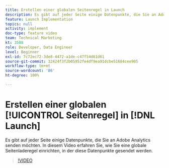 ```yaml
---
title: Erstellen einer globalen Seitenregel in Launch
description: Es gibt auf jeder Seite einige Datenpunkte, die Sie an Adobe Analytics senden möchten. In diesem Video erfahren Sie, wie Sie eine globale Seitenladeregel einrichten können, in der diese Datenpunkte gesendet werden.
feature: Launch Implementation
topics: null
activity: implement
doc-type: feature video
team: Technical Marketing
kt: 3588
role: Developer, Data Engineer
level: Beginner
exl-id: 7c72ec72-3de8-4472-a1de-c47f54d61d61
source-git-commit: 32424f3f2b05952fe4df9ea91dcbe51684cee905
workflow-type: tm+mt
source-wordcount: '86'
ht-degree: 100%

---
```


# Erstellen einer globalen [!UICONTROL Seitenregel] in [!DNL Launch]

Es gibt auf jeder Seite einige Datenpunkte, die Sie an Adobe Analytics senden möchten. In diesem Video erfahren Sie, wie Sie eine globale Seitenladeregel einrichten, in der diese Datenpunkte gesendet werden.

>[!VIDEO](https://video.tv.adobe.com/v/28769/?quality=12)
